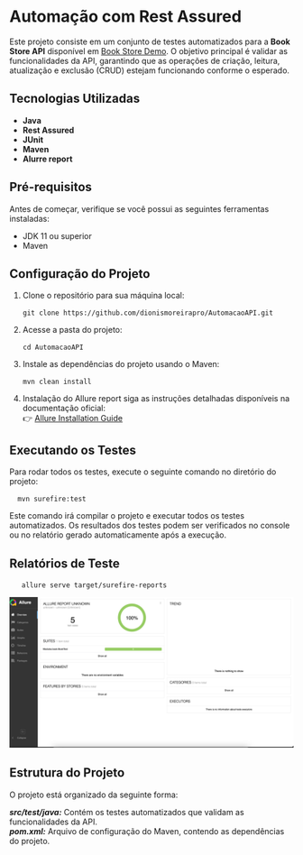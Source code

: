 # Automação com Rest Assured

Este projeto consiste em um conjunto de testes automatizados para a **Book Store API** disponível em [Book Store Demo](https://bookstore.demoqa.com/swagger/#/). O objetivo principal é validar as funcionalidades da API, garantindo que as operações de criação, leitura, atualização e exclusão (CRUD) estejam funcionando conforme o esperado.

## Tecnologias Utilizadas

- **Java**
- **Rest Assured**
- **JUnit**
- **Maven**
- **Alurre report**

## Pré-requisitos

Antes de começar, verifique se você possui as seguintes ferramentas instaladas:

- JDK 11 ou superior
- Maven

## Configuração do Projeto

1. Clone o repositório para sua máquina local:
   ```
   git clone https://github.com/dionismoreirapro/AutomacaoAPI.git
   ```
2. Acesse a pasta do projeto:
   ```
   cd AutomacaoAPI
   ```
3. Instale as dependências do projeto usando o Maven:
    ```
    mvn clean install
    ```
 4. Instalação do Allure report
   siga as instruções detalhadas disponíveis na documentação oficial:  
   👉 [Allure Installation Guide](https://allurereport.org/docs/install/)

## Executando os Testes

Para rodar todos os testes, execute o seguinte comando no diretório do projeto:
  ```
    mvn surefire:test
   ```
Este comando irá compilar o projeto e executar todos os testes automatizados. Os resultados dos testes podem ser verificados no console ou no relatório gerado automaticamente após a execução.   

## Relatórios de Teste
 ```
    allure serve target/surefire-reports
 ```


![Relatorio de teste ](https://github.com/dionismoreirapro/AutomacaoAPI/blob/main/relatorioTeste.png)

## Estrutura do Projeto
O projeto está organizado da seguinte forma:

***src/test/java:*** Contém os testes automatizados que validam as funcionalidades da API.</br>
***pom.xml:*** Arquivo de configuração do Maven, contendo as dependências do projeto.
